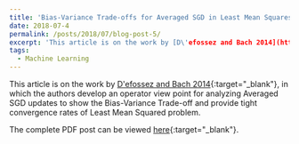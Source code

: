 ```yaml
---
title: 'Bias-Variance Trade-offs for Averaged SGD in Least Mean Squares'
date: 2018-07-4
permalink: /posts/2018/07/blog-post-5/
excerpt: 'This article is on the work by [D\'efossez and Bach 2014](https://arxiv.org/pdf/1412.0156.pdf){:target="_blank"}, in which the authors develop an operator view point for analyzing Averaged SGD updates to show the Bias-Variance Trade-off and provide tight convergence rates of Least Mean Squared problem.'
tags:
  - Machine Learning
---
```


This article is on the work by [D\'efossez and Bach 2014](https://arxiv.org/pdf/1412.0156.pdf){:target="_blank"}, in which the authors develop an operator view point for analyzing Averaged SGD updates to show the Bias-Variance Trade-off and provide tight convergence rates of Least Mean Squared problem.

The complete PDF post can be viewed [here](\files\BiasVariance.pdf){:target="_blank"}.